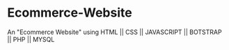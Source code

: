 # Ecommerce-Website
An "Ecommerce Website" using HTML || CSS || JAVASCRIPT || BOTSTRAP || PHP || MYSQL
